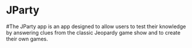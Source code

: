 # JParty

#The JParty app is an app designed to allow users to test their knowledge by answering clues from the classic Jeopardy game show and to create their own games.